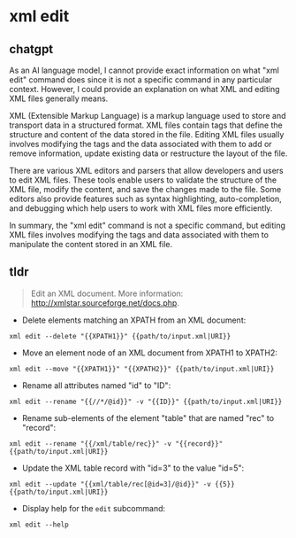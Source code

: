 # xml edit 
## chatgpt 
As an AI language model, I cannot provide exact information on what "xml edit" command does since it is not a specific command in any particular context. However, I could provide an explanation on what XML and editing XML files generally means.

XML (Extensible Markup Language) is a markup language used to store and transport data in a structured format. XML files contain tags that define the structure and content of the data stored in the file. Editing XML files usually involves modifying the tags and the data associated with them to add or remove information, update existing data or restructure the layout of the file.

There are various XML editors and parsers that allow developers and users to edit XML files. These tools enable users to validate the structure of the XML file, modify the content, and save the changes made to the file. Some editors also provide features such as syntax highlighting, auto-completion, and debugging which help users to work with XML files more efficiently.

In summary, the "xml edit" command is not a specific command, but editing XML files involves modifying the tags and data associated with them to manipulate the content stored in an XML file. 

## tldr 
 
> Edit an XML document.
> More information: <http://xmlstar.sourceforge.net/docs.php>.

- Delete elements matching an XPATH from an XML document:

`xml edit --delete "{{XPATH1}}" {{path/to/input.xml|URI}}`

- Move an element node of an XML document from XPATH1 to XPATH2:

`xml edit --move "{{XPATH1}}" "{{XPATH2}}" {{path/to/input.xml|URI}}`

- Rename all attributes named "id" to "ID":

`xml edit --rename "{{//*/@id}}" -v "{{ID}}" {{path/to/input.xml|URI}}`

- Rename sub-elements of the element "table" that are named "rec" to "record":

`xml edit --rename "{{/xml/table/rec}}" -v "{{record}}" {{path/to/input.xml|URI}}`

- Update the XML table record with "id=3" to the value "id=5":

`xml edit --update "{{xml/table/rec[@id=3]/@id}}" -v {{5}} {{path/to/input.xml|URI}}`

- Display help for the `edit` subcommand:

`xml edit --help`
